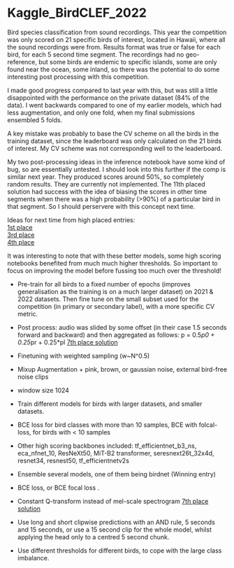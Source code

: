 # Kaggle_BirdCLEF_2022
Bird species classification from sound recordings.  This year the competition was only scored on 21 specific birds of interest, located in Hawaii, where all the sound recordings were from.  Results format was true or false for each bird, for each 5 second time segment.  The recordings had no geo-reference, but some birds are endemic to specific islands, some are only found near the ocean, some inland, so there was the potential to do some interesting post processing with this competition.

I made good progress compared to last year with this, but was still a little disappointed with the performance on the private dataset (84% of the data).  I went backwards compared to one of my earlier models, which had less augmentation, and only one fold, when my final submissions ensembled 5 folds.

A key mistake was probably to base the CV scheme on all the birds in the training dataset, since the leaderboard was only calculated on the 21 birds of interest.  My CV scheme was not corresponding well to the leaderboard.

My two post-processing ideas in the inference notebook have some kind of bug, so are essentially untested. I should look into this further if the comp is similar next year. They produced scores around 50%, so completely random results.  They are currently not implemented.  The 11th placed solution had success with the idea of biasing the scores in other time segments when there was a high probability (>90%) of a particular bird in that segment.  So I should perservere with this concept next time.

Ideas for next time from high placed entries:   
[1st place](https://www.kaggle.com/competitions/birdclef-2022/discussion/327047)  
[3rd place](https://www.kaggle.com/competitions/birdclef-2022/discussion/327193)  
[4th place](https://www.kaggle.com/competitions/birdclef-2022/discussion/326987)

It was interesting to note that with these better models, some high scoring notebooks benefited from much much higher thresholds.  So important to focus on improving the model before fussing too much over the threshold!


* Pre-train for all birds to a fixed number of epochs (improves generalisation as the training is on a much larger dataset) on 2021 & 2022 datasets.  Then fine tune on the small subset used for the competition (in primary or secondary label), with a more specific CV metric.

* Post process: audio was slided by some offset (in their case 1.5 seconds forward and backward) and then aggregated as follows: p = 0.5*p0 + 0.25*pr + 0.25*pl   [7th place solution](https://www.kaggle.com/competitions/birdclef-2022/discussion/326979)

* Finetuning with weighted sampling (w~N^0.5)

* Mixup Augmentation + pink, brown, or gaussian noise, external bird-free noise clips

* window size 1024

*  Train different models for birds with larger datasets, and smaller datasets.

* BCE loss for bird classes with more than 10 samples, BCE with folcal-loss, for birds with < 10 samples

* Other high scoring backbones included: tf_efficientnet_b3_ns, eca_nfnet_10, ResNeXt50, MiT-B2 transformer, seresnext26t_32x4d, resnet34, resnest50,  tf_efficientnetv2s

* Ensemble several models, one of them being birdnet (Winning entry)

* BCE loss, or BCE focal loss .  

* Constant Q-transform instead of mel-scale spectrogram  [7th place solution](https://www.kaggle.com/competitions/birdclef-2022/discussion/326973)

* Use long and short clipwise predictions with an AND rule, 5 seconds and 15 seconds, or use a 15 second clip for the whole model, whilst applying the head only to a centred 5 second chunk.

* Use different thresholds for different birds, to cope with the large class imbalance.
